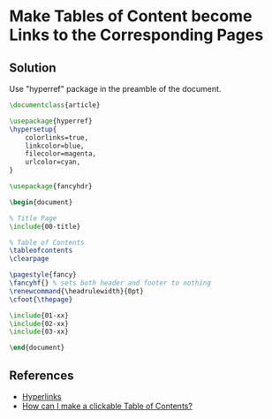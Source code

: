 # Make Tables of Content become Links to the Corresponding Pages

## Solution
Use "hyperref" package in the preamble of the document.

```latex
\documentclass{article}

\usepackage{hyperref}
\hypersetup{
    colorlinks=true,
    linkcolor=blue,
    filecolor=magenta,      
    urlcolor=cyan,
}

\usepackage{fancyhdr}

\begin{document}

% Title Page
\include{00-title}

% Table of Contents
\tableofcontents
\clearpage

\pagestyle{fancy}
\fancyhf{} % sets both header and footer to nothing
\renewcommand{\headrulewidth}{0pt}
\cfoot{\thepage}

\include{01-xx}
\include{02-xx}
\include{03-xx}

\end{document}
```

## References
* [Hyperlinks](https://www.overleaf.com/learn/latex/Hyperlinks)
* [How can I make a clickable Table of Contents?](https://tex.stackexchange.com/questions/73862/how-can-i-make-a-clickable-table-of-contents)
